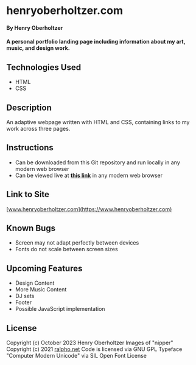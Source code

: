 # henryoberholtzer.com

#### By Henry Oberholtzer

#### A personal portfolio landing page including information about my art, music, and design work.

## Technologies Used

* HTML
* CSS

## Description

An adaptive webpage written with HTML and CSS, containing links to my work across three pages.

## Instructions

* Can be downloaded from this Git repository and run locally in any modern web browser
* Can be viewed live at [**this link**](https://www.henryoberholtzer.com) in any modern web browser

## Link to Site

[www.henryoberholtzer.com](https://www.henryoberholtzer.com)

## Known Bugs

* Screen may not adapt perfectly between devices
* Fonts do not scale between screen sizes

## Upcoming Features

* Design Content
* More Music Content
* DJ sets
* Footer
* Possible JavaScript implementation

## License

Copyright (c) October 2023 Henry Oberholtzer
Images of "nipper" Copyright (c) 2021 [ralpho.net](https://ralpho.net)
Code is licensed via GNU GPL
Typeface "Computer Modern Unicode" via SIL Open Font License
